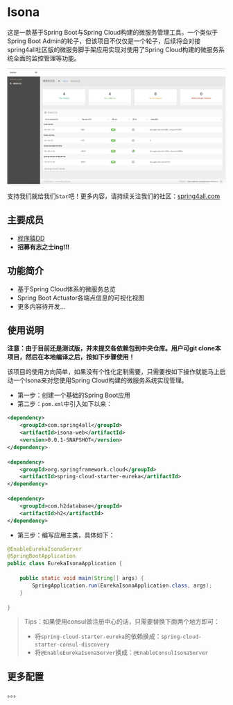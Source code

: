 # Isona

这是一款基于Spring Boot与Spring Cloud构建的微服务管理工具。一个类似于Spring Boot Admin的轮子，但该项目不仅仅是一个轮子，后续将会对接spring4all社区版的微服务脚手架应用实现对使用了Spring Cloud构建的微服务系统全面的监控管理等功能。

![](statics/images/001.jpeg)

支持我们就给我们`Star`吧！更多内容，请持续关注我们的社区：[spring4all.com](http://www.spring4all.com)

## 主要成员

- [程序猿DD](http://blog.didispace.com)
- **招募有志之士ing!!!**

## 功能简介

- 基于Spring Cloud体系的微服务总览
- Spring Boot Actuator各端点信息的可视化视图
- 更多内容待开发...

## 使用说明

**注意：由于目前还是测试版，并未提交各依赖包到中央仓库。用户可git clone本项目，然后在本地编译之后，按如下步骤使用！**

该项目的使用方向简单，如果没有个性化定制需要，只需要按如下操作就能马上启动一个Isona来对您使用Spring Cloud构建的微服务系统实现管理。

- 第一步：创建一个基础的Spring Boot应用
- 第二步：`pom.xml`中引入如下以来：

```xml
<dependency>
	<groupId>com.spring4all</groupId>
	<artifactId>isona-web</artifactId>
	<version>0.0.1-SNAPSHOT</version>
</dependency>

<dependency>
	<groupId>org.springframework.cloud</groupId>
	<artifactId>spring-cloud-starter-eureka</artifactId>
</dependency>

<dependency>
	<groupId>com.h2database</groupId>
	<artifactId>h2</artifactId>
</dependency>
```

- 第三步：编写应用主类，具体如下：

```java
@EnableEurekaIsonaServer
@SpringBootApplication
public class EurekaIsonaApplication {

	public static void main(String[] args) {
		SpringApplication.run(EurekaIsonaApplication.class, args);
	}

}
```

> Tips：如果使用consul做注册中心的话，只需要替换下面两个地方即可：
> - 将`spring-cloud-starter-eureka`的依赖换成：`spring-cloud-starter-consul-discovery`
> - 将`@EnableEurekaIsonaServer`换成：`@EnableConsulIsonaServer`

## 更多配置

。。。
